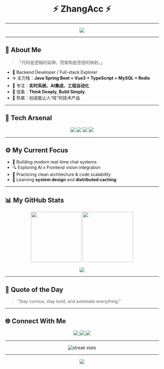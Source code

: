<!-- 🧠 ZhangAcc GitHub Profile -->

<h1 align="center">
  ⚡ ZhangAcc ⚡
</h1>



---
<div align="center"> <img src="https://github-readme-stats.vercel.app/api/top-langs/?username=ZhangAcc&hide_title=true&hide_border=true&layout=compact&langs_count=6&text_color=000&icon_color=fff&bg_color=0,52fa5a,4dfcff,c64dff&theme=graywhite" /> </div>

---

## 🧬 About Me

> 「代码是逻辑的延伸，而架构是思想的映射。」

- 💼 Backend Developer / Full-stack Explorer  
- ☕ 主力栈：**Java Spring Boot + Vue3 + TypeScript + MySQL + Redis**  
- 🧠 专注：**实时系统、AI集成、工程自动化**  
- 💬 信条：**Think Deeply, Build Simply.**  
- 🌌 热衷：创造能让人“哇”的技术产品

---

## 🧰 Tech Arsenal

<p align="center">
  <img src="https://skillicons.dev/icons?i=java,spring,vue,typescript,python,html,css,js,redis,mysql,docker,git,github,vscode,idea" />
  <span > <img src="https://img.shields.io/badge/-HTML5-E34F26?style=flat-square&logo=html5&logoColor=white" /> <img src="https://img.shields.io/badge/-CSS3-1572B6?style=flat-square&logo=css3" /> <img src="https://img.shields.io/badge/-JavaScript-oringe?style=flat-square&logo=javascript" /> </span>
</p>



---

## ⚙️ My Current Focus

- 🚀 Building modern real-time chat systems  
- 🔍 Exploring AI x Frontend vision integration  
- 🧩 Practicing clean architecture & code scalability  
- 🧠 Learning **system design** and **distributed caching**

---

## 📊 My GitHub Stats

<p align="center">
  <img src="https://github-readme-stats.vercel.app/api?username=ZhangAcc&show_icons=true&theme=radical&hide_border=true&include_all_commits=true" height="165"/>
  <img src="https://github-readme-stats.vercel.app/api/top-langs/?username=ZhangAcc&layout=compact&theme=radical&hide_border=true" height="165"/>
</p>

<p align="center">
  <img src="https://github-profile-trophy.vercel.app/?username=ZhangAcc&theme=onestar&no-bg=true&no-frame=true&column=6" />
</p>

---

## 🧠 Quote of the Day
> “Stay curious, stay bold, and automate everything.”

---

## 🌐 Connect With Me

<p align="center">
  <a href="https://github.com/ZhangAcc" target="_blank">
    <img src="https://img.shields.io/badge/GitHub-ZhangAcc-181717?style=for-the-badge&logo=github" />
  </a>
  <a href="mailto:youremail@example.com" target="_blank">
    <img src="https://img.shields.io/badge/Email-Contact%20Me-D14836?style=for-the-badge&logo=gmail&logoColor=white" />
  </a>
  <a href="https://linkedin.com/in/zhangacc" target="_blank">
    <img src="https://img.shields.io/badge/LinkedIn-ZhangAcc-0A66C2?style=for-the-badge&logo=linkedin" />
  </a>
</p>

---

<p align="center">
  <img src="https://github-readme-streak-stats.herokuapp.com/?user=ZhangAcc&theme=radical&hide_border=true" alt="streak stats"/>
</p>

---

<p align="center">
  <img src="https://img.shields.io/badge/Made%20with-%E2%9D%A4%EF%B8%8F%20by%20ZhangAcc-blueviolet?style=for-the-badge" />
</p>
